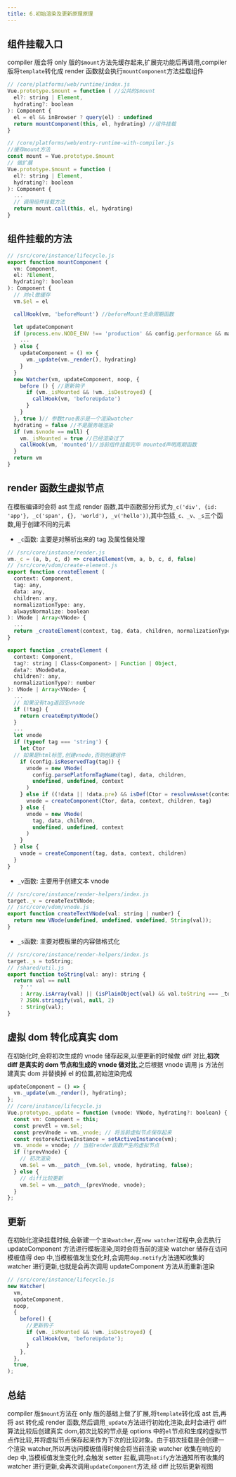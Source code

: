 ```yaml
---
title: 6.初始渲染及更新原理原理
---
```


## 组件挂载入口

compiler 版会将 only 版的`$mount`方法先缓存起来,扩展完功能后再调用,compiler 版将`template`转化成 render 函数就会执行`mountComponent`方法挂载组件

```js
// /core/platforms/web/runtime/index.js
Vue.prototype.$mount = function ( //公共的$mount
  el?: string | Element,
  hydrating?: boolean
): Component {
  el = el && inBrowser ? query(el) : undefined
  return mountComponent(this, el, hydrating) //组件挂载
}

// /core/platforms/web/entry-runtime-with-compiler.js
//缓存mount方法
const mount = Vue.prototype.$mount
// 做扩展
Vue.prototype.$mount = function (
  el?: string | Element,
  hydrating?: boolean
): Component {
  ...
  // 调用组件挂载方法
  return mount.call(this, el, hydrating)
}
```

## 组件挂载的方法

```js
// /src/core/instance/lifecycle.js
export function mountComponent (
  vm: Component,
  el: ?Element,
  hydrating?: boolean
): Component {
  // 对el做缓存
  vm.$el = el

  callHook(vm, 'beforeMount') //beforeMount生命周期函数

  let updateComponent
  if (process.env.NODE_ENV !== 'production' && config.performance && mark) {
    ...
  } else {
    updateComponent = () => {
      vm._update(vm._render(), hydrating)
    }
  }
  new Watcher(vm, updateComponent, noop, {
    before () { //更新钩子
      if (vm._isMounted && !vm._isDestroyed) {
        callHook(vm, 'beforeUpdate')
      }
    }
  }, true )// 参数true表示是一个渲染watcher
  hydrating = false //不是服务端渲染
  if (vm.$vnode == null) {
    vm._isMounted = true //已经渲染过了
    callHook(vm, 'mounted')//当前组件挂载完毕 mounted声明周期函数
  }
  return vm
}
```

## render 函数生虚拟节点

在模板编译时会将 ast 生成 render 函数,其中函数部分形式为`_c('div', {id: 'app'}, _c('span', {}, 'world'), _v('hello'))`,其中包括`_c、_v、_s`三个函数,用于创建不同的元素

- `_c`函数: 主要是对解析出来的 tag 及属性做处理

```js
// /src/core/instance/render.js
vm._c = (a, b, c, d) => createElement(vm, a, b, c, d, false)
// /src/core/vdom/create-element.js
export function createElement (
  context: Component,
  tag: any,
  data: any,
  children: any,
  normalizationType: any,
  alwaysNormalize: boolean
): VNode | Array<VNode> {
  ...
  return _createElement(context, tag, data, children, normalizationType)
}

export function _createElement (
  context: Component,
  tag?: string | Class<Component> | Function | Object,
  data?: VNodeData,
  children?: any,
  normalizationType?: number
): VNode | Array<VNode> {
  ...
  // 如果没有tag返回空vnode
  if (!tag) {
    return createEmptyVNode()
  }
  ...
  let vnode
  if (typeof tag === 'string') {
    let Ctor
  // 如果是html标签,创建vnode,否则创建组件
    if (config.isReservedTag(tag)) {
      vnode = new VNode(
        config.parsePlatformTagName(tag), data, children,
        undefined, undefined, context
      )
    } else if ((!data || !data.pre) && isDef(Ctor = resolveAsset(context.$options, 'components', tag))) {
      vnode = createComponent(Ctor, data, context, children, tag)
    } else {
      vnode = new VNode(
        tag, data, children,
        undefined, undefined, context
      )
    }
  } else {
    vnode = createComponent(tag, data, context, children)
  }
}
```

- `_v`函数: 主要用于创建文本 vnode

```js
// /src/core/instance/render-helpers/index.js
target._v = createTextVNode;
// /src/core/vdom/vnode.js
export function createTextVNode(val: string | number) {
  return new VNode(undefined, undefined, undefined, String(val));
}
```

- `_s`函数: 主要对模板里的内容做格式化

```js
// /src/core/instance/render-helpers/index.js
target._s = toString;
// /shared/util.js
export function toString(val: any): string {
  return val == null
    ? ''
    : Array.isArray(val) || (isPlainObject(val) && val.toString === _toString)
    ? JSON.stringify(val, null, 2)
    : String(val);
}
```

## 虚拟 dom 转化成真实 dom

在初始化时,会将初次生成的 vnode 储存起来,以便更新的时候做 diff 对比,**初次 diff 是真实的 dom 节点和生成的 vnode 做对比**,之后根据 vnode 调用 js 方法创建真实 dom 并替换掉 el 的位置,初始渲染完成

```js
updateComponent = () => {
  vm._update(vm._render(), hydrating);
};
// /core/instance/lifecycle.js
Vue.prototype._update = function (vnode: VNode, hydrating?: boolean) {
  const vm: Component = this;
  const prevEl = vm.$el;
  const prevVnode = vm._vnode; // 将当前虚拟节点保存起来
  const restoreActiveInstance = setActiveInstance(vm);
  vm._vnode = vnode; // 当前render函数产生的虚拟节点
  if (!prevVnode) {
    // 初次渲染
    vm.$el = vm.__patch__(vm.$el, vnode, hydrating, false);
  } else {
    // diff比较更新
    vm.$el = vm.__patch__(prevVnode, vnode);
  }
};
```

## 更新

在初始化渲染挂载时候,会新建一个`渲染watcher`,在`new watcher`过程中,会去执行 updateComponent 方法进行模板渲染,同时会将当前的渲染 watcher 储存在访问模板值得 dep 中,当模板值发生变化时,会调用`dep.notify`方法通知收集的 watcher 进行更新,也就是会再次调用 updateComponent 方法从而重新渲染

```js
// /src/core/instance/lifecycle.js
new Watcher(
  vm,
  updateComponent,
  noop,
  {
    before() {
      //更新钩子
      if (vm._isMounted && !vm._isDestroyed) {
        callHook(vm, 'beforeUpdate');
      }
    },
  },
  true,
);
```

## 总结

compiler 版`$mount`方法在 only 版的基础上做了扩展,将`template`转化成 ast 后,再将 ast 转化成 render 函数,然后调用`_update`方法进行初始化渲染,此时会进行 diff 算法比较后创建真实 dom,初次比较的节点是 options 中的`el`节点和生成的虚拟节点作比较,并将虚拟节点保存起来作为下次的比较对象。由于初次挂载是会创建一个渲染 watcher,所以再访问模板值得时候会将当前渲染 watcher 收集在响应的 dep 中,当模板值发生变化时,会触发 setter 拦截,调用`notify`方法通知所有收集的 watcher 进行更新,会再次调用`updateComponent`方法,经 diff 比较后更新视图
